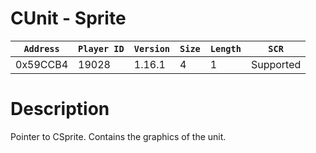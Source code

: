 # CUnit - Sprite

| `Address` | `Player ID` | `Version` | `Size` | `Length` | `SCR` |
| ---------- | ----------- | --------- | ------ | -------- | ---- |
| 0x59CCB4 | 19028 | 1.16.1 | 4 | 1 | Supported |

# Description

Pointer to CSprite. Contains the graphics of the unit.